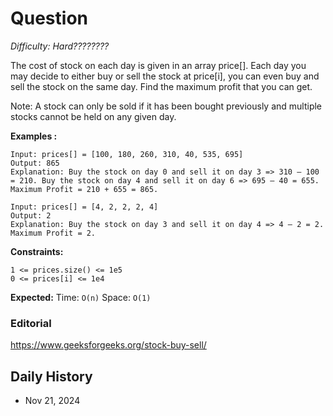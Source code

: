 # Question 

_Difficulty: Hard????????_

The cost of stock on each day is given in an array price[]. Each day you may decide to either buy or sell the stock at price[i], you can even buy and sell the stock on the same day. Find the maximum profit that you can get.

Note: A stock can only be sold if it has been bought previously and multiple stocks cannot be held on any given day.

**Examples :**
```
Input: prices[] = [100, 180, 260, 310, 40, 535, 695]
Output: 865
Explanation: Buy the stock on day 0 and sell it on day 3 => 310 – 100 = 210. Buy the stock on day 4 and sell it on day 6 => 695 – 40 = 655. Maximum Profit = 210 + 655 = 865.

Input: prices[] = [4, 2, 2, 2, 4]
Output: 2
Explanation: Buy the stock on day 3 and sell it on day 4 => 4 – 2 = 2. Maximum Profit = 2.
```

**Constraints:**
```
1 <= prices.size() <= 1e5
0 <= prices[i] <= 1e4
```

**Expected:**
Time: `O(n)`
Space: `O(1)`

### Editorial
https://www.geeksforgeeks.org/stock-buy-sell/

## Daily History
- Nov 21, 2024